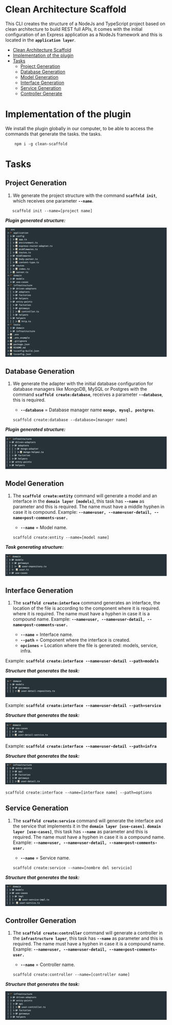 # Clean Architecture Scaffold

This CLI creates the structure of a NodeJs and TypeScript project based on clean architecture to build REST full APIs, it comes with the initial configuration of an Express application as a NodeJs framework and this is located in the **`application layer`**.

- [Clean Architecture Scaffold](#clean-architecture-scaffold)
- [Implementation of the plugin](#implementación-del-plugin)
- [Tasks](#tareas)
  - [Project Generation](#generar-proyecto)
  - [Database Generation](#generar-base-de-datos)
  - [Model Generation](#generar-modelo)
  - [Interface Generation](#generar-interface)
  - [Service Generation](#generar-servicio)
  - [Controller Generate](#generar-controlador)
  

# Implementation of the plugin

We install the plugin globally in our computer, to be able to access the commands that generate the tasks.
the tasks.

```shell
    npm i -g clean-scaffold
```
   
# Tasks

## Project Generation

1. We generate the project structure with the command **`scaffold init`**, which receives one parameter **`--name`**.

```shell
   scaffold init --name=[project name]
```

**_Plugin generated structure:_**

![](./assets/project.png)

## Database Generation

1. We generate the adapter with the initial database configuration for database managers like MongoDB, MySQL or Postgres with the command **`scaffold create:database`**,
   receives a parameter **`--database`**, this is required.

    - **`--database`** = Database manager name **`mongo, mysql, postgres`**.

   ```shell
   scaffold create:database --database=[manager name]
   ```

**_Plugin generated structure:_**

![](./assets/adapter.png)

## Model Generation

1. The **`scaffold create:entity`** command will generate a model and an interface in the **`domain layer [models]`**, this task has **`--name`** as parameter and this is required.
   The name must have a middle hyphen in case it is compound.
   Example: **`--name=user, --name=user-detail, --name=post-comments-user.`**

   - **`--name`** = Model name.
    
   ```shell
   scaffold create:entity --name=[model name]
   ```

**_Task generating structure:_**

![](./assets/entity.png)

## Interface Generation

1. The **`scaffold create:interface`** command generates an interface, the location of the file is according to the component where it is required.
   where it is required. The name must have a hyphen in case it is a compound name.
   Example: **`--name=user, --name=user-detail, --name=post-comments-user.`**

    - **`--name`** = Interface name.
    - **`--path`** = Component where the interface is created.
    - **`opciones`** = Location where the file is generated: models, service, infra.
    
Example: **`scaffold create:interface --name=user-detail --path=models`**

**_Structure that generates the task:_**

![](./assets/interface-model.png)

Example: **`scaffold create:interface --name=user-detail --path=service`**

**_Structure that generates the task:_**

![](./assets/interface-service.png)
   
Example: **`scaffold create:interface --name=user-detail --path=infra`**
   
**_Structure that generates the task:_**
   
![](./assets/interface-infra.png)
   
   ```shell
   scaffold create:interface --name=[interface name] --path=options
   ```

## Service Generation

1. The **`scaffold create:service`** command will generate the interface and the service that implements it in the **`domain layer [use-cases]`**.
   **`domain layer [use-cases]`**, this task has **`--name`** as parameter and this is required. The name must have a hyphen in case it is a compound name.
   Example: **`--name=user, --name=user-detail, --name=post-comments-user.`**

   - **`--name`** = Service name.

   ```shell
   scaffold create:service --name=[nombre del servicio]
   ```

**_Structure that generates the task:_**

![](./assets/services.png)

## Controller Generation

1. The **`scaffold create:controller`** command will generate a controller in the **`infrastructure layer`**,
   this task has **`--name`** as parameter and this is required. The name must have a hyphen in case it is a compound name.
   Example: **`--name=user, --name=user-detail, --name=post-comments-user.`**

   - **`--name`** = Controller name.

   ```shell
   scaffold create:controller --name=[controller name]
   ```

**_Structure that generates the task:_**

![](./assets/controller.png)
